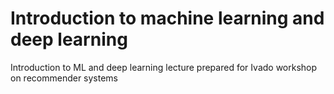 # Introduction to machine learning and deep learning
Introduction to ML and deep learning lecture prepared for Ivado workshop on recommender systems
